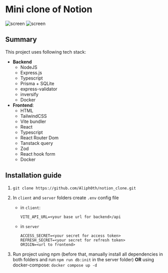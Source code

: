 # Mini clone of Notion

![screen](https://i.imgur.com/JwTXnCy.png)
![screen](https://i.imgur.com/mpIyOjD.png)

## Summary

This project uses following tech stack:

-  **Backend**
   -  NodeJS
   -  Express.js
   -  Typescript
   -  Prisma + SQLite
   -  express-validator
   -  inversify
   -  Docker
-  **Frontend**:
   -  HTML
   -  TailwindCSS
   -  Vite bundler
   -  React
   -  Typescript
   -  React Router Dom
   -  Tanstack query
   -  Zod
   -  React hook form
   -  Docker

## Installation guide

1. `git clone https://github.com/Aliph0th/notion_clone.git`
2. In `client` and `server` folders create `.env` config file

   -  in `client`:
      ```
      VITE_API_URL=<your base url for backend>/api
      ```
   -  in `server`

      ```
      ACCESS_SECRET=<your secret for access token>
      REFRESH_SECRET=<your secret for refresh token>
      ORIGIN=<url to frontend>
      ```

3. Run project using npm (before that, manually install all dependencies in both folders and run `npm run db:init` in the server folder) **OR** using docker-compose: `docker compose up -d`
